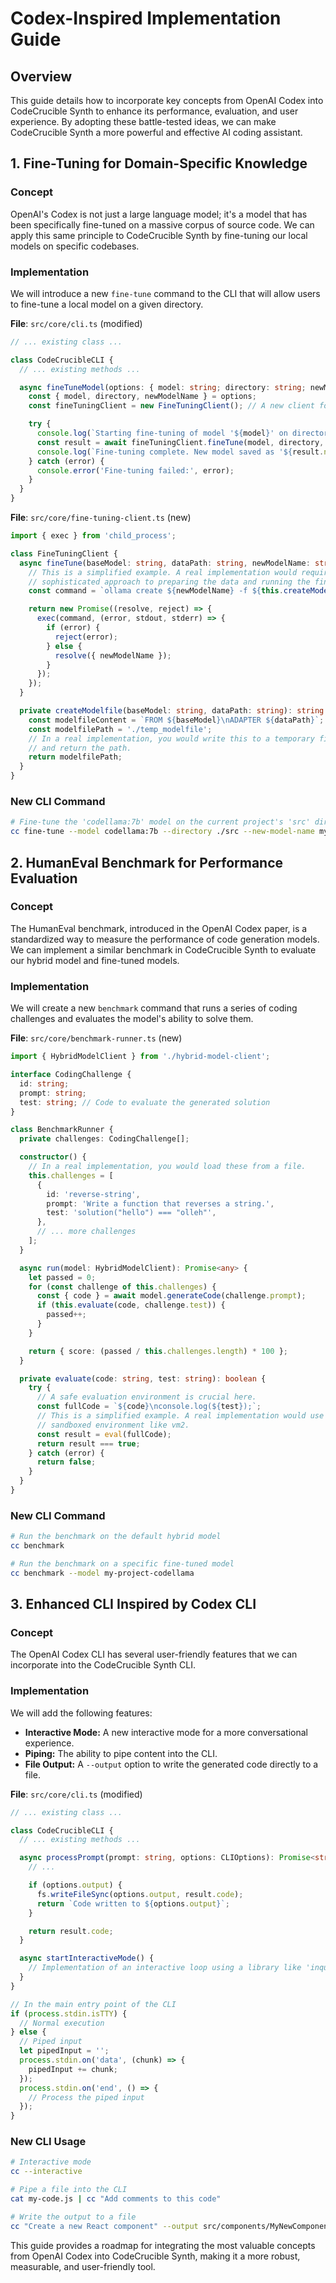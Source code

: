 # Codex-Inspired Implementation Guide

## Overview

This guide details how to incorporate key concepts from OpenAI Codex into CodeCrucible Synth to enhance its performance, evaluation, and user experience. By adopting these battle-tested ideas, we can make CodeCrucible Synth a more powerful and effective AI coding assistant.

## 1. Fine-Tuning for Domain-Specific Knowledge

### Concept

OpenAI's Codex is not just a large language model; it's a model that has been specifically fine-tuned on a massive corpus of source code. We can apply this same principle to CodeCrucible Synth by fine-tuning our local models on specific codebases.

### Implementation

We will introduce a new `fine-tune` command to the CLI that will allow users to fine-tune a local model on a given directory.

**File**: `src/core/cli.ts` (modified)

```typescript
// ... existing class ...

class CodeCrucibleCLI {
  // ... existing methods ...

  async fineTuneModel(options: { model: string; directory: string; newModelName: string }) {
    const { model, directory, newModelName } = options;
    const fineTuningClient = new FineTuningClient(); // A new client for fine-tuning

    try {
      console.log(`Starting fine-tuning of model '${model}' on directory '${directory}'...`);
      const result = await fineTuningClient.fineTune(model, directory, newModelName);
      console.log(`Fine-tuning complete. New model saved as '${result.newModelName}'.`);
    } catch (error) {
      console.error('Fine-tuning failed:', error);
    }
  }
}
```

**File**: `src/core/fine-tuning-client.ts` (new)

```typescript
import { exec } from 'child_process';

class FineTuningClient {
  async fineTune(baseModel: string, dataPath: string, newModelName: string): Promise<{ newModelName: string }> {
    // This is a simplified example. A real implementation would require a more
    // sophisticated approach to preparing the data and running the fine-tuning process.
    const command = `ollama create ${newModelName} -f ${this.createModelfile(baseModel, dataPath)}`;

    return new Promise((resolve, reject) => {
      exec(command, (error, stdout, stderr) => {
        if (error) {
          reject(error);
        } else {
          resolve({ newModelName });
        }
      });
    });
  }

  private createModelfile(baseModel: string, dataPath: string): string {
    const modelfileContent = `FROM ${baseModel}\nADAPTER ${dataPath}`;
    const modelfilePath = './temp_modelfile';
    // In a real implementation, you would write this to a temporary file
    // and return the path.
    return modelfilePath;
  }
}
```

### New CLI Command

```bash
# Fine-tune the 'codellama:7b' model on the current project's 'src' directory
cc fine-tune --model codellama:7b --directory ./src --new-model-name my-project-codellama
```

## 2. HumanEval Benchmark for Performance Evaluation

### Concept

The HumanEval benchmark, introduced in the OpenAI Codex paper, is a standardized way to measure the performance of code generation models. We can implement a similar benchmark in CodeCrucible Synth to evaluate our hybrid model and fine-tuned models.

### Implementation

We will create a new `benchmark` command that runs a series of coding challenges and evaluates the model's ability to solve them.

**File**: `src/core/benchmark-runner.ts` (new)

```typescript
import { HybridModelClient } from './hybrid-model-client';

interface CodingChallenge {
  id: string;
  prompt: string;
  test: string; // Code to evaluate the generated solution
}

class BenchmarkRunner {
  private challenges: CodingChallenge[];

  constructor() {
    // In a real implementation, you would load these from a file.
    this.challenges = [
      {
        id: 'reverse-string',
        prompt: 'Write a function that reverses a string.',
        test: 'solution("hello") === "olleh"',
      },
      // ... more challenges
    ];
  }

  async run(model: HybridModelClient): Promise<any> {
    let passed = 0;
    for (const challenge of this.challenges) {
      const { code } = await model.generateCode(challenge.prompt);
      if (this.evaluate(code, challenge.test)) {
        passed++;
      }
    }

    return { score: (passed / this.challenges.length) * 100 };
  }

  private evaluate(code: string, test: string): boolean {
    try {
      // A safe evaluation environment is crucial here.
      const fullCode = `${code}\nconsole.log(${test});`;
      // This is a simplified example. A real implementation would use a
      // sandboxed environment like vm2.
      const result = eval(fullCode);
      return result === true;
    } catch (error) {
      return false;
    }
  }
}
```

### New CLI Command

```bash
# Run the benchmark on the default hybrid model
cc benchmark

# Run the benchmark on a specific fine-tuned model
cc benchmark --model my-project-codellama
```

## 3. Enhanced CLI Inspired by Codex CLI

### Concept

The OpenAI Codex CLI has several user-friendly features that we can incorporate into the CodeCrucible Synth CLI.

### Implementation

We will add the following features:

*   **Interactive Mode:** A new interactive mode for a more conversational experience.
*   **Piping:** The ability to pipe content into the CLI.
*   **File Output:** A `--output` option to write the generated code directly to a file.

**File**: `src/core/cli.ts` (modified)

```typescript
// ... existing class ...

class CodeCrucibleCLI {
  // ... existing methods ...

  async processPrompt(prompt: string, options: CLIOptions): Promise<string> {
    // ...

    if (options.output) {
      fs.writeFileSync(options.output, result.code);
      return `Code written to ${options.output}`;
    }

    return result.code;
  }

  async startInteractiveMode() {
    // Implementation of an interactive loop using a library like 'inquirer'
  }
}

// In the main entry point of the CLI
if (process.stdin.isTTY) {
  // Normal execution
} else {
  // Piped input
  let pipedInput = '';
  process.stdin.on('data', (chunk) => {
    pipedInput += chunk;
  });
  process.stdin.on('end', () => {
    // Process the piped input
  });
}
```

### New CLI Usage

```bash
# Interactive mode
cc --interactive

# Pipe a file into the CLI
cat my-code.js | cc "Add comments to this code"

# Write the output to a file
cc "Create a new React component" --output src/components/MyNewComponent.jsx
```

This guide provides a roadmap for integrating the most valuable concepts from OpenAI Codex into CodeCrucible Synth, making it a more robust, measurable, and user-friendly tool.
